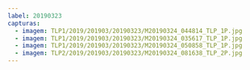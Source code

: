 ```yaml
---
label: 20190323
capturas:
  - imagem: TLP1/2019/201903/20190323/M20190324_044814_TLP_1P.jpg
  - imagem: TLP1/2019/201903/20190323/M20190324_035617_TLP_1P.jpg
  - imagem: TLP1/2019/201903/20190323/M20190324_050858_TLP_1P.jpg
  - imagem: TLP2/2019/201903/20190323/M20190324_081638_TLP_2P.jpg
---
```

